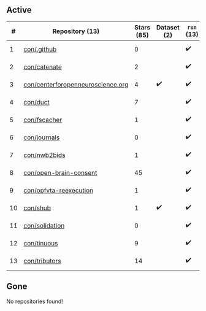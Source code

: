 ## Active
| # | Repository (13) | Stars (85) | Dataset (2) | `run` (13) | `containers-run` | Last Modified |
| --- | --- | --- | --- | --- | --- | --- |
| 1 | [con/.github](https://github.com/con/.github) | 0 |  | :heavy_check_mark: |  | 2024-10-29 20:12:31+00:00 |
| 2 | [con/catenate](https://github.com/con/catenate) | 2 |  | :heavy_check_mark: |  | 2025-04-30 19:04:11+00:00 |
| 3 | [con/centerforopenneuroscience.org](https://github.com/con/centerforopenneuroscience.org) | 4 | :heavy_check_mark: | :heavy_check_mark: |  | 2025-08-22 23:43:13+00:00 |
| 4 | [con/duct](https://github.com/con/duct) | 7 |  | :heavy_check_mark: |  | 2025-08-15 20:58:03+00:00 |
| 5 | [con/fscacher](https://github.com/con/fscacher) | 1 |  | :heavy_check_mark: |  | 2025-08-18 14:36:54+00:00 |
| 6 | [con/journals](https://github.com/con/journals) | 0 |  | :heavy_check_mark: |  | 2024-05-03 21:05:38+00:00 |
| 7 | [con/nwb2bids](https://github.com/con/nwb2bids) | 1 |  | :heavy_check_mark: |  | 2025-08-22 19:17:56+00:00 |
| 8 | [con/open-brain-consent](https://github.com/con/open-brain-consent) | 45 |  | :heavy_check_mark: |  | 2025-01-27 12:35:42+00:00 |
| 9 | [con/opfvta-reexecution](https://github.com/con/opfvta-reexecution) | 1 |  | :heavy_check_mark: |  | 2024-08-02 08:06:56+00:00 |
| 10 | [con/shub](https://github.com/con/shub) | 1 | :heavy_check_mark: | :heavy_check_mark: |  | 2023-10-19 16:30:00+00:00 |
| 11 | [con/solidation](https://github.com/con/solidation) | 0 |  | :heavy_check_mark: |  | 2025-08-18 10:08:32+00:00 |
| 12 | [con/tinuous](https://github.com/con/tinuous) | 9 |  | :heavy_check_mark: |  | 2025-08-12 00:01:21+00:00 |
| 13 | [con/tributors](https://github.com/con/tributors) | 14 |  | :heavy_check_mark: |  | 2025-05-14 15:25:41+00:00 |

## Gone
No repositories found!
